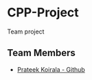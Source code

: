 # CPP-Project
Team project

## Team Members
* <a href="github.com/prateekkoirala">Prateek Koirala - Github</a>

